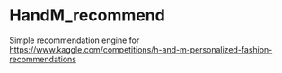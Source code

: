 # HandM_recommend
Simple recommendation engine for https://www.kaggle.com/competitions/h-and-m-personalized-fashion-recommendations
